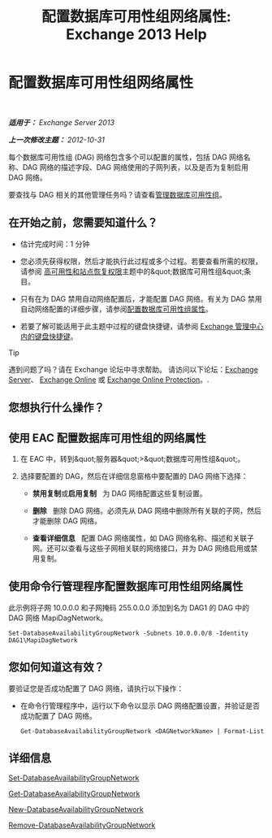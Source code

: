 ﻿---
title: '配置数据库可用性组网络属性: Exchange 2013 Help'
TOCTitle: 配置数据库可用性组网络属性
ms:assetid: 41197639-988f-476c-9788-51d5191a7dce
ms:mtpsurl: https://technet.microsoft.com/zh-cn/library/Dd297927(v=EXCHG.150)
ms:contentKeyID: 50490432
ms.date: 05/21/2018
mtps_version: v=EXCHG.150
ms.translationtype: MT
---

# 配置数据库可用性组网络属性

 

_**适用于：** Exchange Server 2013_

_**上一次修改主题：** 2012-10-31_

每个数据库可用性组 (DAG) 网络包含多个可以配置的属性，包括 DAG 网络名称、DAG 网络的描述字段、DAG 网络使用的子网列表，以及是否为复制启用 DAG 网络。

要查找与 DAG 相关的其他管理任务吗？请查看[管理数据库可用性组](managing-database-availability-groups-exchange-2013-help.md)。

## 在开始之前，您需要知道什么？

  - 估计完成时间：1 分钟

  - 您必须先获得权限，然后才能执行此过程或多个过程。若要查看所需的权限，请参阅 [高可用性和站点恢复权限](high-availability-and-site-resilience-permissions-exchange-2013-help.md)主题中的\&quot;数据库可用性组\&quot;条目。

  - 只有在为 DAG 禁用自动网络配置后，才能配置 DAG 网络。有关为 DAG 禁用自动网络配置的详细步骤，请参阅[配置数据库可用性组属性](configure-database-availability-group-properties-exchange-2013-help.md)。

  - 若要了解可能适用于此主题中过程的键盘快捷键，请参阅 [Exchange 管理中心内的键盘快捷键](keyboard-shortcuts-in-the-exchange-admin-center-exchange-online-protection-help.md)。

> [!tip]
> 遇到问题了吗？请在 Exchange 论坛中寻求帮助。 请访问以下论坛：<a href="https://go.microsoft.com/fwlink/p/?linkid=60612">Exchange Server</a>、 <a href="https://go.microsoft.com/fwlink/p/?linkid=267542">Exchange Online</a> 或 <a href="https://go.microsoft.com/fwlink/p/?linkid=285351">Exchange Online Protection</a>。.


## 您想执行什么操作？

## 使用 EAC 配置数据库可用性组的网络属性

1.  在 EAC 中，转到\&quot;服务器\&quot;\>\&quot;数据库可用性组\&quot;。

2.  选择要配置的 DAG，然后在详细信息窗格中要配置的 DAG 网络下选择：
    
      - **禁用复制**或**启用复制**   为 DAG 网络配置这些复制设置。
    
      - **删除**   删除 DAG 网络。必须先从 DAG 网络中删除所有关联的子网，然后才能删除 DAG 网络。
    
      - **查看详细信息**   配置 DAG 网络属性，如 DAG 网络名称、描述和关联子网。还可以查看与这些子网相关联的网络接口，并为 DAG 网络启用或禁用复制。

## 使用命令行管理程序配置数据库可用性组网络属性

此示例将子网 10.0.0.0 和子网掩码 255.0.0.0 添加到名为 DAG1 的 DAG 中的 DAG 网络 MapiDagNetwork。

    Set-DatabaseAvailabilityGroupNetwork -Subnets 10.0.0.0/8 -Identity DAG1\MapiDagNetwork

## 您如何知道这有效？

要验证您是否成功配置了 DAG 网络，请执行以下操作：

  - 在命令行管理程序中，运行以下命令以显示 DAG 网络配置设置，并验证是否成功配置了 DAG 网络。
    
        Get-DatabaseAvailabilityGroupNetwork <DAGNetworkName> | Format-List

## 详细信息

[Set-DatabaseAvailabilityGroupNetwork](https://technet.microsoft.com/zh-cn/library/dd298008\(v=exchg.150\))

[Get-DatabaseAvailabilityGroupNetwork](https://technet.microsoft.com/zh-cn/library/dd297938\(v=exchg.150\))

[New-DatabaseAvailabilityGroupNetwork](https://technet.microsoft.com/zh-cn/library/dd335225\(v=exchg.150\))

[Remove-DatabaseAvailabilityGroupNetwork](https://technet.microsoft.com/zh-cn/library/dd298131\(v=exchg.150\))

